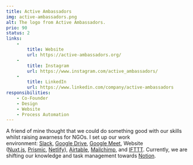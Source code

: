 ```yaml
---
title: Active Ambassadors
img: active-ambassadors.png
alt: The logo from Active Ambassadors.
prio: 90
status: 2
links:
    -
        title: Website
        url: https://active-ambassadors.org/
    -
        title: Instagram
        url: https://www.instagram.com/active_ambassadors/
    -
        title: LinkedIn
        url: https://www.linkedin.com/company/active-ambassadors
responsibilities:
    - Co-Founder
    - Design
    - Website
    - Process Automation
---
```


A friend of mine thought that we could do something good with our skills whilst raising awarness for NGOs. I set up our work environment: [Slack](https://slack.com/intl/en-de/), [Google Drive](https://www.google.com/intl/en_in/drive/), [Google Meet](https://meet.google.com/), Website ([Nuxt.js](https://nuxtjs.org/), [Prismic](https://prismic.io/), [Netlify](https://www.netlify.com/)), [Airtable](https://airtable.com/), [Mailchimp](https://mailchimp.com/), and [IFTTT](https://ifttt.com/). Currently, we are shifting our knowledge and task management towards [Notion](https://www.notion.so/).

